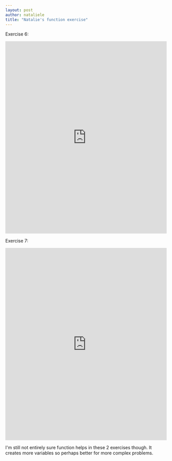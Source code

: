 ```yaml
---
layout: post
author: nataliele
title: "Natalie's function exercise"
---
```


Exercise 6:
<iframe src="https://trinket.io/embed/python/98ab5bb900" width="100%" height="600" frameborder="0" marginwidth="0" marginheight="0" allowfullscreen></iframe>

Exercise 7:
<iframe src="https://trinket.io/embed/python/84fd03d85a" width="100%" height="600" frameborder="0" marginwidth="0" marginheight="0" allowfullscreen></iframe>

I'm still not entirely sure function helps in these 2 exercises though. It creates more variables so perhaps better for more complex problems.
